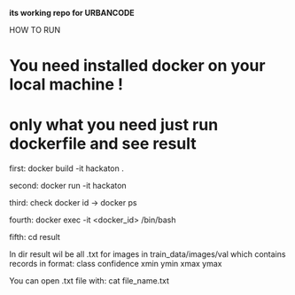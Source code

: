 **its working repo for URBANCODE**

HOW TO RUN

# You need installed docker on your local machine !

# only what you need just run dockerfile and see result

first: docker build -it hackaton .

second: docker run -it hackaton

third: check docker id -> docker ps

fourth: docker exec -it <docker_id> /bin/bash

fifth: cd result

In dir result wil be all .txt for images in train_data/images/val 
which contains records in format: class confidence xmin ymin xmax ymax

You can open .txt file with: cat file_name.txt